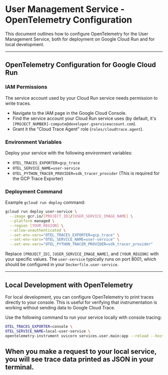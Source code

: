 # User Management Service - OpenTelemetry Configuration

This document outlines how to configure OpenTelemetry for the User Management Service, both for deployment on Google Cloud Run and for local development.

---

## OpenTelemetry Configuration for Google Cloud Run

### IAM Permissions
The service account used by your Cloud Run service needs permission to write traces.
- Navigate to the IAM page in the Google Cloud Console.
- Find the service account your Cloud Run service uses (by default, it's `[PROJECT_NUMBER]-compute@developer.gserviceaccount.com`).
- Grant it the "Cloud Trace Agent" role (`roles/cloudtrace.agent`).

### Environment Variables
Deploy your service with the following environment variables:
- `OTEL_TRACES_EXPORTER=gcp_trace`
- `OTEL_SERVICE_NAME=user-service`
- `OTEL_PYTHON_TRACER_PROVIDER=sdk_tracer_provider` (This is required for the GCP Trace Exporter)

### Deployment Command
Example `gcloud run deploy` command:
```bash
gcloud run deploy user-service \
  --image gcr.io/[PROJECT_ID]/[USER_SERVICE_IMAGE_NAME] \
  --platform managed \
  --region [YOUR_REGION] \
  --allow-unauthenticated \
  --set-env-vars="OTEL_TRACES_EXPORTER=gcp_trace" \
  --set-env-vars="OTEL_SERVICE_NAME=user-service" \
  --set-env-vars="OTEL_PYTHON_TRACER_PROVIDER=sdk_tracer_provider"
```
Replace `[PROJECT_ID]`, `[USER_SERVICE_IMAGE_NAME]`, and `[YOUR_REGION]` with your specific values. The `user-service` typically runs on port 8001, which should be configured in your `Dockerfile.user-service`.

---

## Local Development with OpenTelemetry

For local development, you can configure OpenTelemetry to print traces directly to your console. This is useful for verifying that instrumentation is working without sending data to Google Cloud Trace.

Use the following command to run your service locally with console tracing:
```bash
OTEL_TRACES_EXPORTER=console \
OTEL_SERVICE_NAME=local-user-service \
opentelemetry-instrument uvicorn services.user.main:app --reload --host 0.0.0.0 --port 8001
```
When you make a request to your local service, you will see trace data printed as JSON in your terminal.
---
